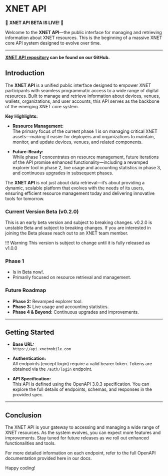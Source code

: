 # XNET API

🚀 **XNET API BETA IS LIVE!** 🚀

Welcome to the **XNET API**—the public interface for managing and retrieving information about XNET resources. This is the beginning of a massive XNET core API system designed to evolve over time.

---

**[XNET API repository](https://github.com/xnetmobile/api) can be found on our GitHub.**


## Introduction
The **XNET API** is a unified public interface designed to empower XNET participants with seamless programmatic access to a wide range of digital resources. Built to manage and retrieve information about devices, venues, wallets, organizations, and user accounts, this API serves as the backbone of the emerging XNET core system.

**Key Highlights:**

- **Resource Management:**  
  The primary focus of the current phase 1 is on managing critical XNET assets—making it easier for deployers and organizations to maintain, monitor, and update devices, venues, and related components.

- **Future-Ready:**  
  While phase 1 concentrates on resource management, future iterations of the API promise enhanced functionality—including a revamped explorer tool in phase 2, live usage and accounting statistics in phase 3, and continuous upgrades in subsequent phases.

The **XNET API** is not just about data retrieval—it’s about providing a dynamic, scalable platform that evolves with the needs of its users, ensuring efficient resource management today and delivering innovative tools for tomorrow.

### Current Version Beta (v0.2.0)
This is an early beta version and subject to breaking changes. 
v0.2.0 is unstable Beta and subject to breaking changes.
If you are interested in joining the Beta please reach out to an XNET team member.

!!! Warning
      This version is subject to change until it is fully released as v1.0.0

### Phase 1
- Is in Beta now!.
- Primarily focused on resource retrieval and management.

### Future Roadmap
- **Phase 2:** Revamped explorer tool.
- **Phase 3:** Live usage and accounting statistics.
- **Phase 4 & Beyond:** Continuous upgrades and improvements.

---

## Getting Started

- **Base URL:**  
  `https://api.xnetmobile.com`

- **Authentication:**  
  All endpoints (except login) require a valid bearer token. Tokens are obtained via the `/auth/login` endpoint.

- **API Specification:**  
  This API is defined using the OpenAPI 3.0.3 specification. You can explore the full details of endpoints, schemas, and responses in the provided spec.

---

## Conclusion
The XNET API is your gateway to accessing and managing a wide range of XNET resources. As the system evolves, you can expect more features and improvements. Stay tuned for future releases as we roll out enhanced functionalities and tools.

For more detailed information on each endpoint, refer to the full OpenAPI documentation provided here in our docs.

Happy coding!
